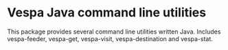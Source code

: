 <!-- Copyright 2017 Yahoo Holdings. Licensed under the terms of the Apache 2.0 license. See LICENSE in the project root. -->
# Vespa Java command line utilities

This package provides several command line utilities written Java. 
Includes vespa-feeder, vespa-get, vespa-visit, vespa-destination and vespa-stat.
